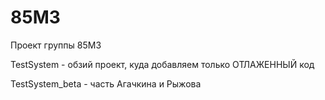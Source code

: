 85M3
====

Проект группы 85M3

TestSystem - обзий проект, куда добавляем только ОТЛАЖЕННЫЙ код

TestSystem_beta - часть Агачкина и Рыжова

